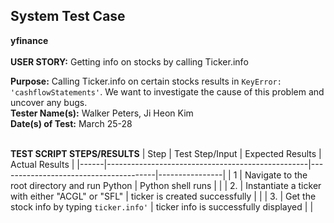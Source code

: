 ## System Test Case
**yfinance**<br><br>
**USER STORY:** Getting info on stocks by calling Ticker.info

**Purpose:** Calling Ticker.info on certain stocks results in `KeyError: 'cashflowStatements'`. We want to investigate the cause of this problem and uncover any bugs.<br>
**Tester Name(s):** Walker Peters, Ji Heon Kim<br>
**Date(s) of Test:** March 25-28<br><br>

**TEST SCRIPT STEPS/RESULTS**
| Step | Test Step/Input                                  | Expected Results                      | Actual Results |
|------|--------------------------------------------------|---------------------------------------|----------------|
| 1    | Navigate to the root directory and run Python    | Python shell runs                     |                |
| 2.   | Instantiate a ticker with either "ACGL" or "SFL" | ticker is created successfully        |                |
| 3.   | Get the stock info by typing `ticker.info'`      | ticker info is successfully displayed |                |

